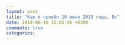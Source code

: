 ```yaml
---
layout: post
title: "Как я провёл 10 июня 2018 года, Вс"
date: 2018-06-10 15:02:56 +0300
comments: true
categories: 
---
```

